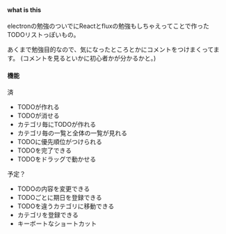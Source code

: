 #### what is this

electronの勉強のついでにReactとfluxの勉強もしちゃえってことで作ったTODOリストっぽいもの。

あくまで勉強目的なので、気になったところとかにコメントをつけまくってます。
(コメントを見るといかに初心者かが分かるかと。)

#### 機能

済

- TODOが作れる
- TODOが消せる
- カテゴリ毎にTODOが作れる
- カテゴリ毎の一覧と全体の一覧が見れる
- TODOに優先順位がつけられる
- TODOを完了できる
- TODOをドラッグで動かせる

予定？
- TODOの内容を変更できる
- TODOごとに期日を登録できる
- TODOを違うカテゴリに移動できる
- カテゴリを登録できる
- キーボートなショートカット
